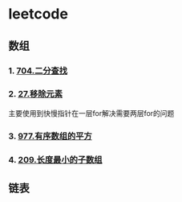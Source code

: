 # leetcode

## 数组
### 1. [704.二分查找](./category/array/704.binary_search.go)
### 2. [27.移除元素](./category/array/27.remove_element.go)
主要使用到快慢指针在一层for解决需要两层for的问题
### 3. [977.有序数组的平方](./category/array/977.squares-of-a-sorted-array.go)
### 4. [209.长度最小的子数组](./category/array/209.minimum-size-subarray-sum.go)


## 链表
